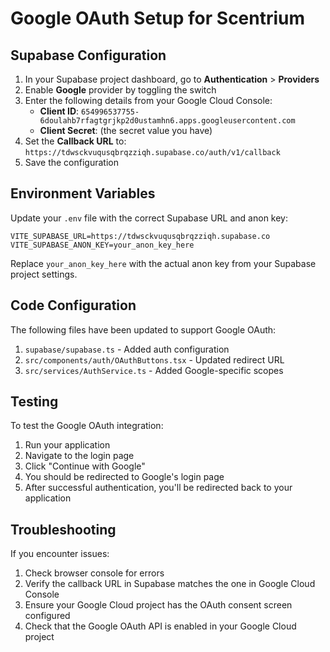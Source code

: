 # Google OAuth Setup for Scentrium

## Supabase Configuration

1. In your Supabase project dashboard, go to **Authentication** > **Providers**
2. Enable **Google** provider by toggling the switch
3. Enter the following details from your Google Cloud Console:
   - **Client ID**: `654996537755-6doulahb7rfagtgrjkp2d0ustamhn6.apps.googleusercontent.com`
   - **Client Secret**: (the secret value you have)
4. Set the **Callback URL** to: `https://tdwsckvuqusqbrqzziqh.supabase.co/auth/v1/callback`
5. Save the configuration

## Environment Variables

Update your `.env` file with the correct Supabase URL and anon key:

```
VITE_SUPABASE_URL=https://tdwsckvuqusqbrqzziqh.supabase.co
VITE_SUPABASE_ANON_KEY=your_anon_key_here
```

Replace `your_anon_key_here` with the actual anon key from your Supabase project settings.

## Code Configuration

The following files have been updated to support Google OAuth:

1. `supabase/supabase.ts` - Added auth configuration
2. `src/components/auth/OAuthButtons.tsx` - Updated redirect URL
3. `src/services/AuthService.ts` - Added Google-specific scopes

## Testing

To test the Google OAuth integration:

1. Run your application
2. Navigate to the login page
3. Click "Continue with Google"
4. You should be redirected to Google's login page
5. After successful authentication, you'll be redirected back to your application

## Troubleshooting

If you encounter issues:

1. Check browser console for errors
2. Verify the callback URL in Supabase matches the one in Google Cloud Console
3. Ensure your Google Cloud project has the OAuth consent screen configured
4. Check that the Google OAuth API is enabled in your Google Cloud project
